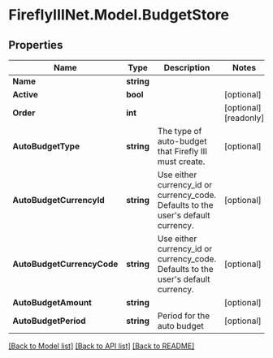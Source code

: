 # FireflyIIINet.Model.BudgetStore

## Properties

Name | Type | Description | Notes
------------ | ------------- | ------------- | -------------
**Name** | **string** |  | 
**Active** | **bool** |  | [optional] 
**Order** | **int** |  | [optional] [readonly] 
**AutoBudgetType** | **string** | The type of auto-budget that Firefly III must create. | [optional] 
**AutoBudgetCurrencyId** | **string** | Use either currency_id or currency_code. Defaults to the user&#39;s default currency. | [optional] 
**AutoBudgetCurrencyCode** | **string** | Use either currency_id or currency_code. Defaults to the user&#39;s default currency. | [optional] 
**AutoBudgetAmount** | **string** |  | [optional] 
**AutoBudgetPeriod** | **string** | Period for the auto budget | [optional] 

[[Back to Model list]](../README.md#documentation-for-models) [[Back to API list]](../README.md#documentation-for-api-endpoints) [[Back to README]](../README.md)

